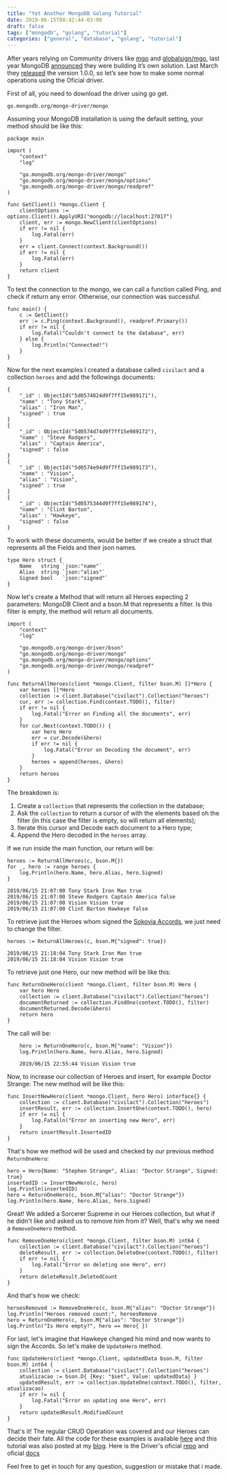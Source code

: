 ```yaml
---
title: "Yet Another MongoDB Golang Tutorial"
date: 2019-06-15T08:42:44-03:00
draft: false
tags: ["mongodb", "golang", "tutorial"]
categories: ["general", "database", "golang", "tutorial"]
---
```


After years relying on Community drivers like [mgo](https://github.com/go-mgo/mgo) and [globalsign/mgo](https://github.com/globalsign/mgo), last year MongoDB [announced](https://engineering.mongodb.com/post/considering-the-community-effects-of-introducing-an-official-golang-mongodb-driver) they were building it’s own solution. Last March they [released](https://www.mongodb.com/blog/post/official-mongodb-go-driver-now-ga-and-ready-for-production) the version 1.0.0, so let’s see how to make some normal operations using the Oficial driver.

First of all, you need to download the driver using go get.

    go.mongodb.org/mongo-driver/mongo

Assuming your MongoDB installation is using the default setting, your method should be like this:

    package main

    import (
        "context"
        "log"

        "go.mongodb.org/mongo-driver/mongo"
        "go.mongodb.org/mongo-driver/mongo/options"
        "go.mongodb.org/mongo-driver/mongo/readpref"
    )

    func GetClient() *mongo.Client {
        clientOptions := options.Client().ApplyURI("mongodb://localhost:27017")
        client, err := mongo.NewClient(clientOptions)
        if err != nil {
            log.Fatal(err)
        }
        err = client.Connect(context.Background())
        if err != nil {
            log.Fatal(err)
        }
        return client
    }

To test the connection to the mongo, we can call a function called Ping, and check if return any error. Otherwise, our connection was successful.

    func main() {
        c := GetClient()
        err := c.Ping(context.Background(), readpref.Primary())
        if err != nil {
            log.Fatal("Couldn't connect to the database", err)
        } else {
            log.Println("Connected!")
        }
    }

Now for the next examples I created a database called `civilact` and a collection `heroes` and add the followings documents:

    {
        "_id" : ObjectId("5d0574824d9f7ff15e989171"),
        "name" : "Tony Stark",
        "alias" : "Iron Man",
        "signed" : true
    }
    {
        "_id" : ObjectId("5d0574d74d9f7ff15e989172"),
        "name" : "Steve Rodgers",
        "alias" : "Captain America",
        "signed" : false
    }
    {
        "_id" : ObjectId("5d0574e94d9f7ff15e989173"),
        "name" : "Vision",
        "alias" : "Vision",
        "signed" : true
    }
    {
        "_id" : ObjectId("5d0575344d9f7ff15e989174"),
        "name" : "Clint Barton",
        "alias" : "Hawkeye",
        "signed" : false
    }

To work with these documents, would be better if we create a struct that represents all the Fields and their json names.

    type Hero struct {
        Name   string `json:"name"`
        Alias  string `json:"alias"`
        Signed bool   `json:"signed"`
    }

Now let's create a Method that will return all Heroes expecting 2 parameters: MongoDB Client and a bson.M that represents a filter. Is this filter is empty, the method will return all documents.

    import (
        "context"
        "log"

        "go.mongodb.org/mongo-driver/bson"
        "go.mongodb.org/mongo-driver/mongo"
        "go.mongodb.org/mongo-driver/mongo/options"
        "go.mongodb.org/mongo-driver/mongo/readpref"
    )

    func ReturnAllHeroes(client *mongo.Client, filter bson.M) []*Hero {
        var heroes []*Hero
        collection := client.Database("civilact").Collection("heroes")
        cur, err := collection.Find(context.TODO(), filter)
        if err != nil {
            log.Fatal("Error on Finding all the documents", err)
        }
        for cur.Next(context.TODO()) {
            var hero Hero
            err = cur.Decode(&hero)
            if err != nil {
                log.Fatal("Error on Decoding the document", err)
            }
            heroes = append(heroes, &hero)
        }
        return heroes
    }

The breakdown is:

1. Create a `collection` that represents the collection in the database;
2. Ask the `collection` to return a cursor of with the elements based oh the filter (in this case the filter is empty, so will return all elements);
3. Iterate this cursor and Decode each document to a Hero type;
4. Append the Hero decoded in the `heroes` array.

If we run inside the main function, our return will be:

    heroes := ReturnAllHeroes(c, bson.M{})
    for _, hero := range heroes {
        log.Println(hero.Name, hero.Alias, hero.Signed)
    }

    2019/06/15 21:07:00 Tony Stark Iron Man true
    2019/06/15 21:07:00 Steve Rodgers Captain America false
    2019/06/15 21:07:00 Vision Vision true
    2019/06/15 21:07:00 Clint Barton Hawkeye false

To retrieve just the Heroes whom signed the [Sokovia Accords](https://marvelcinematicuniverse.fandom.com/wiki/Sokovia_Accords), we just need to change the filter.

    heroes := ReturnAllHeroes(c, bson.M{"signed": true})

    2019/06/15 21:18:04 Tony Stark Iron Man true
    2019/06/15 21:18:04 Vision Vision true

To retrieve just one Hero, our new method will be like this:

    func ReturnOneHero(client *mongo.Client, filter bson.M) Hero {
        var hero Hero
        collection := client.Database("civilact").Collection("heroes")
        documentReturned := collection.FindOne(context.TODO(), filter)
        documentReturned.Decode(&hero)
        return hero
    }

The call will be:

        hero := ReturnOneHero(c, bson.M{"name": "Vision"})
        log.Println(hero.Name, hero.Alias, hero.Signed)

        2019/06/15 22:55:44 Vision Vision true

Now, to increase our collection of Heroes and insert, for example Doctor Strange: The new method will be like this:

    func InsertNewHero(client *mongo.Client, hero Hero) interface{} {
        collection := client.Database("civilact").Collection("heroes")
        insertResult, err := collection.InsertOne(context.TODO(), hero)
        if err != nil {
            log.Fatalln("Error on inserting new Hero", err)
        }
        return insertResult.InsertedID
    }

That's how we method will be used and checked by our previous method `ReturnOneHero`:

    hero = Hero{Name: "Stephen Strange", Alias: "Doctor Strange", Signed: true}
    insertedID := InsertNewHero(c, hero)
    log.Println(insertedID)
    hero = ReturnOneHero(c, bson.M{"alias": "Doctor Strange"})
    log.Println(hero.Name, hero.Alias, hero.Signed)

Great! We added a Sorcerer Supreme in our Heroes collection, but what if he didn't like and asked us to remove him from it? Well, that's why we need a `RemoveOneHero` method.

    func RemoveOneHero(client *mongo.Client, filter bson.M) int64 {
        collection := client.Database("civilact").Collection("heroes")
        deleteResult, err := collection.DeleteOne(context.TODO(), filter)
        if err != nil {
            log.Fatal("Error on deleting one Hero", err)
        }
        return deleteResult.DeletedCount
    }

And that's how we check:

    heroesRemoved := RemoveOneHero(c, bson.M{"alias": "Doctor Strange"})
    log.Println("Heroes removed count:", heroesRemove
    hero = ReturnOneHero(c, bson.M{"alias": "Doctor Strange"})
    log.Println("Is Hero empty?", hero == Hero{ })

For last, let's imagine that Hawkeye changed his mind and now wants to sign the Accords. So let's make de `UpdateHero` method.

    func UpdateHero(client *mongo.Client, updatedData bson.M, filter bson.M) int64 {
        collection := client.Database("civilact").Collection("heroes")
        atualizacao := bson.D{ {Key: "$set", Value: updatedData} }
        updatedResult, err := collection.UpdateOne(context.TODO(), filter, atualizacao)
        if err != nil {
            log.Fatal("Error on updating one Hero", err)
        }
        return updatedResult.ModifiedCount
    }

That's it! The regular CRUD Operation was covered and our Heroes can decide their fate.
All the code for these examples is available [here](http://github.com/eduardohitek/mongodb-go-example) and this tutorial was also posted at my [blog](http://blog.eduardohitek.com). Here is the Driver's oficial [repo](https://github.com/mongodb/mongo-go-driver) and oficial [docs](https://godoc.org/go.mongodb.org/mongo-driver/mongo)

Feel free to get in touch for any question, suggestion or mistake that i made.

